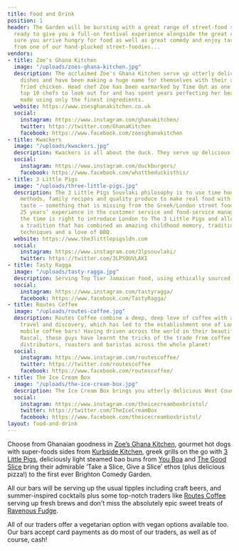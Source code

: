 ```yaml
---
title: Food and Drink
position: 1
header: The Garden will be bursting with a great range of street-food stalls and bars
  ready to give you a full-on festival experience alongside the great comedy. Make
  sure you arrive hungry for food as well as great comedy and enjoy tasty morsels
  from one of our hand-plucked street-foodies...
vendors:
- title: Zoe's Ghana Kitchen
  image: "/uploads/zoes-ghana-kitchen.jpg"
  description: The acclaimed Zoe's Ghana Kitchen serve up utterly delicious Ghanaian
    dishes and have been making a huge name for themselves with their amazing jollof
    fried chicken. Head chef Zoe has been earmarked by Time Out as one of London's
    top 10 chefs to look out for and has spent years perfecting her beautiful recipes
    made using only the finest ingredients.
  website: https://www.zoesghanakitchen.co.uk
  social:
    instagram: https://www.instagram.com/ghanakitchen/
    twitter: https://twitter.com/GhanaKitchen
    facebook: https://www.facebook.com/zoesghanakitchen
- title: Kwackers
  image: "/uploads/kwackers.jpg"
  description: Kwackers is all about the duck. They serve up delicious food that is all based around the popular aromatic crispy duck that everyone knows and loves, all from their super cool event set-up. Their very own 5oz duck burgers served in a toasted brioche bun with hoisin onions and a zesty cucumber salad are unbelievably good! They serve this burger alongside their epic double cooked duck fat chips, which are so crispy and tasty that they almost overshadow the burger itself! They can also serve crispy duck wraps and they can even serve half a crispy duck with hoisin sauce and pancakes!
  social:
    instagram: https://www.instagram.com/duckburgers/
    facebook: https://www.facebook.com/whattheduckisthis/
- title: 3 Little Pigs
  image: "/uploads/three-little-pigs.jpg"
  description: The 3 Little Pigs Souvlaki philosophy is to use time honoured cooking
    methods, family recipes and quality produce to make real food with integrity and
    taste – something that is missing from the Greek/London street food scene. With
    25 years’ experience in the customer service and food-service management industry,
    the time is right to introduce London to The 3 Little Pigs and allow it to experience
    a tradition that has combined an amazing childhood memory, traditional cooking
    techniques and a love of BBQ.
  website: https://www.the3littlepigsldn.com
  social:
    instagram: https://www.instagram.com/3lpsouvlaki/
    twitter: https://twitter.com/3LPSOUVLAKI
- title: Tasty Ragga
  image: "/uploads/tasty-ragga.jpg"
  description: Serving Top Tier Jamaican food, using ethically sourced ingredients. Always coming in with High quality meats and Vegan dishes inspired by the Rastafari “Ital” diet. 
  social:
    instagram: https://www.instagram.com/tastyragga/
    facebook: https://www.facebook.com/TastyRagga/
- title: Routes Coffee
  image: "/uploads/routes-coffee.jpg"
  description: Routes Coffee combine a deep, deep love of coffee with a passion for
    travel and discovery, which has led to the establishment one of London's finest
    mobile coffee bars! Having driven across the world in their beautiful 1989 Bedford
    Rascal, these guys have learnt the tricks of the trade from coffee bean farmers,
    distributors, roasters and baristas across the whole planet!
  social:
    instagram: https://www.instagram.com/routescoffee/
    twitter: https://twitter.com/routescoffee
    facebook: https://www.facebook.com/routescoffee/
- title: The Ice Cream Box
  image: "/uploads/the-ice-cream-box.jpg"
  description: The Ice Cream Box brings you utterly delicious West Country ice cream on wheels. The ice cream is handmade in Bristol from scratch using natural ingredients - just local milk and the finest flavourings.
  social:
    instagram: https://www.instagram.com/theicecreamboxbristol/
    twitter: https://twitter.com/TheIceCreamBox
    facebook: https://www.facebook.com/theicecreamboxbristol/
layout: food-and-drink
---
```


Choose from Ghanaian goodness in [Zoe’s Ghana Kitchen](https://www.zoesghanakitchen.co.uk), gourmet hot dogs with super-foods sides from [Kurbside Kitchen](http://kurbsidekitchen.co.uk), greek grills on the go with [3 Little Pigs](https://www.the3littlepigsldn.com), deliciously light steamed bao buns from [You Boa](https://www.instagram.com/youbaomi/) and [The Good Slice](https://www.thegood-slice.com) bring their admirable ‘Take a Slice, Give a Slice’ ethos (plus delicious pizza!) to the first ever Brighton Comedy Garden.

All our bars will be serving up the usual tipples including craft beers, and summer-inspired cocktails plus some top-notch traders like [Routes Coffee](https://www.routescoffee.co.uk) serving up fresh brews and don't miss the absolutely epic sweet treats of [Ravenous Fudge](https://ravenousfudge.com).

All of our traders offer a vegetarian option with vegan options available too. Our bars accept card payments as do most of our traders, as well as of course, cash!
